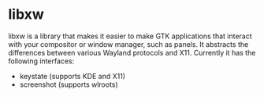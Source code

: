 # libxw

libxw is a library that makes it easier to make GTK applications that interact with your compositor or window manager, such as panels. It abstracts the differences between various Wayland protocols and X11. Currently it has the following interfaces:

- keystate (supports KDE and X11)
- screenshot (supports wlroots)
